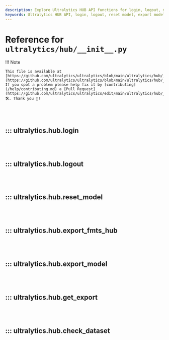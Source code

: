 ```yaml
---
description: Explore Ultralytics HUB API functions for login, logout, model reset, export, and dataset checks. Enhance your YOLO workflows with these essential utilities.
keywords: Ultralytics HUB API, login, logout, reset model, export model, check dataset, YOLO, machine learning
---
```


# Reference for `ultralytics/hub/__init__.py`

!!! Note

    This file is available at [https://github.com/ultralytics/ultralytics/blob/main/ultralytics/hub/__init__.py](https://github.com/ultralytics/ultralytics/blob/main/ultralytics/hub/__init__.py). If you spot a problem please help fix it by [contributing](/help/contributing.md) a [Pull Request](https://github.com/ultralytics/ultralytics/edit/main/ultralytics/hub/__init__.py) 🛠️. Thank you 🙏!

<br><br>

## ::: ultralytics.hub.login

<br><br>

## ::: ultralytics.hub.logout

<br><br>

## ::: ultralytics.hub.reset_model

<br><br>

## ::: ultralytics.hub.export_fmts_hub

<br><br>

## ::: ultralytics.hub.export_model

<br><br>

## ::: ultralytics.hub.get_export

<br><br>

## ::: ultralytics.hub.check_dataset

<br><br>
